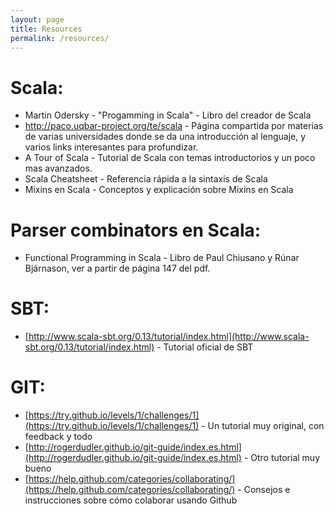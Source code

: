 ```yaml
---
layout: page
title: Resources
permalink: /resources/
---
```


# Scala:
- Martin Odersky - "Progamming in Scala" - Libro del creador de Scala
- http://paco.uqbar-project.org/te/scala - Página compartida por materias de varias universidades donde se da una introducción al lenguaje, y varios links interesantes para profundizar.
- A Tour of Scala - Tutorial de Scala con temas introductorios y un poco mas avanzados.
- Scala Cheatsheet - Referencia rápida a la sintaxis de Scala
- Mixins en Scala - Conceptos y explicación sobre Mixins en Scala

# Parser combinators en Scala:
- Functional Programming in Scala - Libro de Paul Chiusano y Rúnar Bjárnason, ver a partir de página 147 del pdf.

# SBT:
- [http://www.scala-sbt.org/0.13/tutorial/index.html](http://www.scala-sbt.org/0.13/tutorial/index.html) - Tutorial oficial de SBT

# GIT:
- [https://try.github.io/levels/1/challenges/1](https://try.github.io/levels/1/challenges/1) - Un tutorial muy original, con feedback y todo
- [http://rogerdudler.github.io/git-guide/index.es.html](http://rogerdudler.github.io/git-guide/index.es.html) - Otro tutorial muy bueno
- [https://help.github.com/categories/collaborating/](https://help.github.com/categories/collaborating/) - Consejos e instrucciones sobre cómo colaborar usando Github
